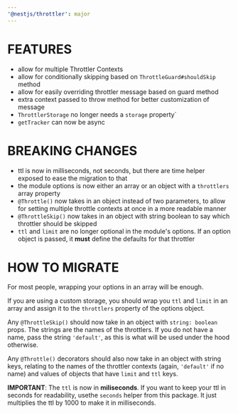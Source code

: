 ```yaml
---
'@nestjs/throttler': major
---
```


# FEATURES

- allow for multiple Throttler Contexts
- allow for conditionally skipping based on `ThrottleGuard#shouldSkip` method
- allow for easily overriding throttler message based on guard method
- extra context passed to throw method for better customization of message
- `ThrottlerStorage` no longer needs a `storage` property`
- `getTracker` can now be async

# BREAKING CHANGES

- ttl is now in milliseconds, not seconds, but there are time helper exposed to
  ease the migration to that
- the module options is now either an array or an object with a `throttlers`
  array property
- `@Throttle()` now takes in an object instead of two parameters, to allow for
  setting multiple throttle contexts at once in a more readable manner
- `@ThrottleSkip()` now takes in an object with string boolean to say which
  throttler should be skipped
- `ttl` and `limit` are no longer optional in the module's options. If an option
  object is passed, it **must** define the defaults for that throttler

# HOW TO MIGRATE

For most people, wrapping your options in an array will be enough.

If you are using a custom storage, you should wrap you `ttl` and `limit` in an
array and assign it to the `throttlers` property of the options object.

Any `@ThrottleSkip()` should now take in an object with `string: boolean` props.
The strings are the names of the throttlers. If you do not have a name, pass the
string `'default'`, as this is what will be used under the hood otherwise.

Any `@Throttle()` decorators should also now take in an object with string keys,
relating to the names of the throttler contexts (again, `'default'` if no name)
and values of objects that have `limit` and `ttl` keys.

**IMPORTANT**: The `ttl` is now in **miliseconds**. If you want to keep your ttl
in seconds for readability, usethe `seconds` helper from this package. It just
multiplies the ttl by 1000 to make it in milliseconds.
